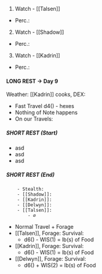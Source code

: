 
1. Watch - [[Talsen]]
- Perc.: 

2. Watch - [[Shadow]]
- Perc.: 

3. Watch -  [[Kadrin]]
- Perc.: 

#### LONG REST -> Day 9
Weather:
[[Kadrin]] cooks, DEX: 

- Fast Travel d4() -  hexes
- Nothing of Note happens
- On our Travels:



##### SHORT REST (Start)
- asd
- asd
- asd
##### SHORT REST (End)


		- Stealth:
		- [[Shadow]]: 
		- [[Kadrin]]: 
		- [[Delwyn]]: 
		- [[Talsen]]: 
			- ⌀ 


- Normal Travel + Forage
- [[Talsen]], Forage: Survival: 
	- d6() - WIS(1) = lb(s) of Food
- [[Kadrin]], Forage: Survival: 
	- d6() - WIS(1) = lb(s) of Food
- [[Delwyn]], Forage: Survival: 
	- d6() + WIS(2) = lb(s) of Food